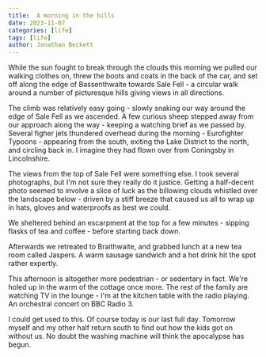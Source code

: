 ```yaml
---
title:  A morning in the hills
date: 2023-11-07
categories: [life]
tags: [life]
author: Jonathan Beckett
---
```


While the sun fought to break through the clouds this morning we pulled our walking clothes on, threw the boots and coats in the back of the car, and set off along the edge of Bassenthwaite towards Sale Fell - a circular walk around a number of picturesque hills giving views in all directions.

The climb was relatively easy going - slowly snaking our way around the edge of Sale Fell as we ascended. A few curious sheep stepped away from our approach along the way - keeping a watching brief as we passed by. Several figher jets thundered overhead during the morning - Eurofighter Typoons - appearing from the south, exiting the Lake District to the north, and circling back in. I imagine they had flown over from Coningsby in Lincolnshire.

The views from the top of Sale Fell were something else. I took several photographs, but I'm not sure they really do it justice. Getting a half-decent photo seemed to involve a slice of luck as the billowing clouds whistled over the landscape below - driven by a stiff breeze that caused us all to wrap up in hats, gloves and waterproofs as best we could.

We sheltered behind an escarpment at the top for a few minutes - sipping flasks of tea and coffee - before starting back down.

Afterwards we retreated to Braithwaite, and grabbed lunch at a new tea room called Jaspers. A warm sausage sandwich and a hot drink hit the spot rather expertly.

This afternoon is altogether more pedestrian - or sedentary in fact. We're holed up in the warm of the cottage once more. The rest of the family are watching TV in the lounge - I'm at the kitchen table with the radio playing. An orchestral concert on BBC Radio 3.

I could get used to this. Of course today is our last full day. Tomorrow myself and my other half return south to find out how the kids got on without us. No doubt the washing machine will think the apocalypse has begun.